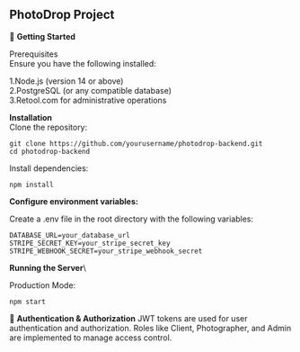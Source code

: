 PhotoDrop Project
---
🚀 **Getting Started**

  Prerequisites\
  Ensure you have the following installed:

1.Node.js (version 14 or above)\
2.PostgreSQL (or any compatible database)\
3.Retool.com for administrative operations

**Installation**\
Clone the repository:

```
git clone https://github.com/yourusername/photodrop-backend.git
cd photodrop-backend
```
Install dependencies:

```
npm install
```
**Configure environment variables:**

Create a .env file in the root directory with the following variables:

```
DATABASE_URL=your_database_url
STRIPE_SECRET_KEY=your_stripe_secret_key
STRIPE_WEBHOOK_SECRET=your_stripe_webhook_secret
```

**Running the Server**\

Production Mode:

```
npm start
```

🔑 **Authentication & Authorization**
JWT tokens are used for user authentication and authorization. Roles like Client, Photographer, and Admin are implemented to manage access control.
